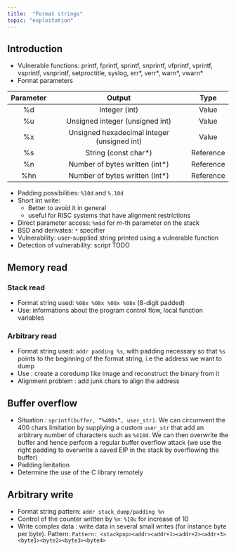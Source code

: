 ```yaml
---
title:  "Format strings"
topic: "exploitation"
---
```


## Introduction
* Vulnerable functions: printf, fprintf, sprintf, snprintf, vfprintf, vprintf, vsprintf,  vsnprintf, setproctitle, syslog, err*, verr*, warn*, vwarn*
* Format parameters

| Parameter | Output | Type |
|:---------:|:------:|:----:|
| %d | Integer (int) | Value |
| %u | Unsigned integer (unsigned int) | Value |
| %x | Unsigned hexadecimal integer (unsigned int) | Value |
| %s | String (const char*) | Reference |
| %n | Number of bytes written (int*) | Reference |
| %hn | Number of bytes written (int*) | Reference |

* Padding possibilities: `%10d` and `%.10d`
* Short int write:
    * Better to avoid it in general
    * useful for RISC systems that have alignment restrictions
* Direct parameter access: `%m$d` for *m*-th parameter on the stack
* BSD and derivates: `*` specifier
* Vulnerability: user-supplied string printed using a vulnerable function
* Detection of vulnerability: script TODO

## Memory read
### Stack read
* Format string used: `%08x %08x %08x %08x` (8-digit padded)
* Use: informations about the program control flow, local function variables

### Arbitrary read
* Format string used: `addr padding %s`, with padding necessary so that `%s` points to the beginning of the format string, i.e the address we want to dump
* Use : create a coredump like image and reconstruct the binary from it
* Alignment problem : add junk chars to align the address

## Buffer overflow
* Situation : `sprintf(buffer, ”%400s”, user_str)`. We can circumvent the 400 chars limitation by supplying a custom `user_str` that add an arbitrary number of characters such as `%410d`. We can then overwrite the buffer and hence perform a regular buffer overflow attack (we use the right padding to overwrite a saved EIP in the stack by overflowing the buffer)
* Padding limitation
* Determine the use of the C library remotely

## Arbitrary write
* Format string pattern: `addr stack_dump/padding %n`
* Control of the counter written by `%n`: `%10u` for increase of 10
* Write complex data : write data in several small writes (for instance byte per byte). Pattern: `Pattern: <stackpop><addr><addr+1><addr+2><addr+3><byte1><byte2><byte3><byte4>`
